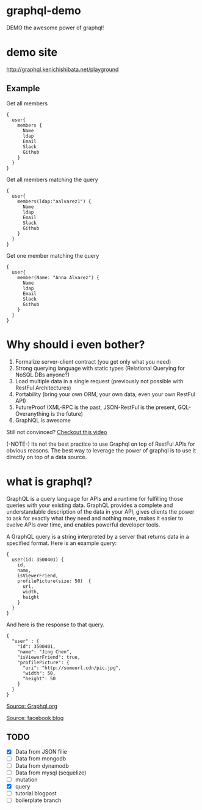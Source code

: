 # graphql-demo
DEMO the awesome power of graphql!

# demo site
http://graphql.kenichishibata.net/playground

## Example 
Get all members
```
{
  user{
    members {
      Name
      ldap
      Email
      Slack
      Github
    }
  }
}
```
Get all members matching the query
```
{
  user{
    members(ldap:"aalvarez1") {
      Name
      ldap
      Email
      Slack
      Github
    }
  }
}
```
Get one member matching the query
```
{
  user{
    member(Name: "Anna Alvarez") {
      Name
      ldap
      Email
      Slack
      Github
    }
  }
}
```



# Why should i even bother?
1. Formalize server-client contract (you get only what you need)
2. Strong querying language with static types (Relational Querying for NoSQL DBs anyone?)
3. Load multiple data in a single request (previously not possible with RestFul Architectures)
4. Portability (bring your own ORM, your own data, even your own RestFul API)
5. FutureProof (XML-RPC is the past, JSON-RestFul is the present, GQL-Overanything is the future)
6. GraphiQL is awesome


Still not convinced? [Checkout this video](https://www.youtube.com/watch?v=Oh5oC98ztvI)

(-NOTE-) Its not the best practice to use Graphql on top of RestFul APIs for obvious reasons. The best way to leverage the power of graphql is to use it directly on top of a data source. 


# what is graphql? 
GraphQL is a query language for APIs and a runtime for fulfilling those queries with your existing data.
GraphQL provides a complete and understandable description of the data in your API, gives clients the power to ask for exactly what they need and nothing more, makes it easier to evolve APIs over time, and enables powerful developer tools.

A GraphQL query is a string interpreted by a server that returns data in a specified format. Here is an example query:
```
{
  user(id: 3500401) {
    id,
    name,
    isViewerFriend,
    profilePicture(size: 50)  {
      uri,
      width,
      height
    }
  }
}
```
And here is the response to that query.

```
{
  "user" : {
    "id": 3500401,
    "name": "Jing Chen",
    "isViewerFriend": true,
    "profilePicture": {
      "uri": "http://someurl.cdn/pic.jpg",
      "width": 50,
      "height": 50
    }
  }
}
```


[Source: Graphql.org](http://graphql.org/)

[Source: facebook blog](https://facebook.github.io/react/blog/2015/05/01/graphql-introduction.html)


## TODO
- [x] Data from JSON filie
- [ ] Data from mongodb 
- [ ] Data from dynamodb
- [ ] Data from mysql (sequelize)
- [ ] mutation
- [x] query 
- [ ] tutorial blogpost
- [ ] boilerplate branch
